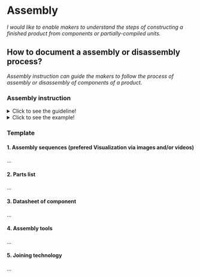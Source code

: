 # **Assembly**

*I would like to enable makers to understand the steps of constructing a finished product from components or partially-compiled units.*

## **How to document a assembly or disassembly process?**

*Assembly instruction can guide the makers to follow the process of assembly or disassembly of components of a product.*

### **Assembly instruction** 
<details>
  <summary>Click to see the guideline!</summary>
 
 - **Definition:** *Assembly instruction could illustrate visually and with words and text how to assemble or disassemble the mechanical and electrical components of the product.*


 ```
What does include the content of assembly instruction? 

1. Assembly sequence
 - The set of steps necessary to properly assemblme the product
 
2. Part list consist of:
  - part name
  - Reference
  - Quantity 
  - Image of each part
  - Refer to the BOM in section 4 (Manufacturing) 
 3. Datasheet of component
    - What a component does?
    - How to use the component?
 4. List of the tools for assemble or disassemble
  - Allen Key set
  - Imperial Wrench Set
  - Etc.
 5. Description of joining technology
  - Screwing
  - Bolting
  - Etc.
 
How to visualize of the assembly or disasembly process?
  
 1. Images 
 2. Videos 
```  
</details>

<details>
  <summary>Click to see the example!</summary>
 
*Some examples of open-source projects that include assembly instructions.*

#### *Example 1:* [Poppy Robot](https://docs.poppy-project.org/en/assembly-guides/ergo-jr/mechanical-construction.html)

#### *Example 2:* [JPL Open Source Rover](https://github.com/nasa-jpl/open-source-rover/tree/master/mechanical/body_assembly)

#### *Example 3:* [SatNOGS Rotator v3](https://wiki.satnogs.org/SatNOGS_Rotator_v3#Assembly) , [Assembly instructions](https://ohai.satnogs.org/project/satnogs-rotator-v3-mechanical-assembly/hardware/) 
</details>

### Template
 
 #### 1. Assembly sequences (prefered Visualization via images and/or videos)
 ...
 
 #### 2. Parts list  
 ...
 
 #### 3. Datasheet of component
 ...
 
 #### 4. Assembly tools    
 ...
 
 #### 5. Joining technology 
 ...
 
 

